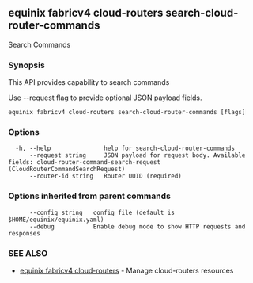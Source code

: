 ## equinix fabricv4 cloud-routers search-cloud-router-commands

Search Commands

### Synopsis

This API provides capability to search commands

Use --request flag to provide optional JSON payload fields.

```
equinix fabricv4 cloud-routers search-cloud-router-commands [flags]
```

### Options

```
  -h, --help               help for search-cloud-router-commands
      --request string     JSON payload for request body. Available fields: cloud-router-command-search-request (CloudRouterCommandSearchRequest)
      --router-id string   Router UUID (required)
```

### Options inherited from parent commands

```
      --config string   config file (default is $HOME/equinix/equinix.yaml)
      --debug           Enable debug mode to show HTTP requests and responses
```

### SEE ALSO

* [equinix fabricv4 cloud-routers](equinix_fabricv4_cloud-routers.md)	 - Manage cloud-routers resources

